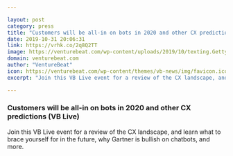 ```yaml
---

layout: post
category: press
title: "Customers will be all-in on bots in 2020 and other CX predictions (VB Live)"
date: 2019-10-31 20:06:31
link: https://vrhk.co/2q8Q2TT
image: https://venturebeat.com/wp-content/uploads/2019/10/texting.GettyImages-519519251.jpg?w=1200&strip=all
domain: venturebeat.com
author: "VentureBeat"
icon: https://venturebeat.com/wp-content/themes/vb-news/img/favicon.ico
excerpt: "Join this VB Live event for a review of the CX landscape, and learn what to brace yourself for in the future, why Gartner is bullish on chatbots, and more."

---
```


### Customers will be all-in on bots in 2020 and other CX predictions (VB Live)

Join this VB Live event for a review of the CX landscape, and learn what to brace yourself for in the future, why Gartner is bullish on chatbots, and more.